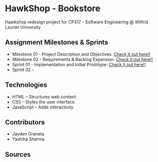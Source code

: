 # HawkShop - Bookstore

Hawkshop redesign project for CP317 - Software Engineering @ Wilfrid Laurier University 

## Assignment Milestones & Sprints
* Milestone 01 - Project Description and Objectives: [Check it out here!!](https://docs.google.com/document/d/1qX4QvWCyIq3dXtcVqlT8y6LQhfydbNJucyp3LQnKG3Y/edit?usp=sharing)
* Milestone 02 - Requirements & Backlog Expansion: [Check it out here!!](https://docs.google.com/document/d/1I_LmVETYzzndohl0Mc9gt9XwJVvtbBRorB-BesyE6FM/edit?usp=sharing)
* Sprint 01 - Implementation and Initial Prototype:  [Check it out here!!](https://docs.google.com/document/d/18wHyvy0dE3gGCLrC-eCBtQY1MdR3Nutv8nHjOEChsrY/edit?usp=sharing)
* Sprint 02 - 

## Technologies

* HTML – Structures web content.
* CSS – Styles the user interface.
* JavaScript – Adds interactivity.

## Contributors 
* Jayden Graneta
* Yashika Sharma

## Sources

